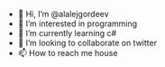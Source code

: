 - 👋 Hi, I’m @alalejgordeev
- 👀 I’m interested in programming
- 🌱 I’m currently learning c#
- 💞️ I’m looking to collaborate on twitter
- 📫 How to reach me house

<!---
alalejgordeev/alalejgordeev is a ✨ special ✨ repository because its `README.md` (this file) appears on your GitHub profile.
You can click the Preview link to take a look at your changes.
--->
